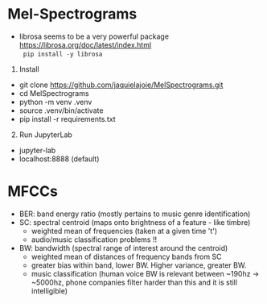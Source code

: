 # Mel-Spectrograms

- librosa seems to be a very powerful package  
<a href="https://librosa.org/doc/latest/index.html"> https://librosa.org/doc/latest/index.html </a>  
<code> pip install -y librosa </code>

1. Install
  - git clone https://github.com/jaquielajoie/MelSpectrograms.git
  - cd MelSpectrograms
  - python -m venv .venv
  - source .venv/bin/activate
  - pip install -r requirements.txt

2. Run JupyterLab
  - jupyter-lab
  - localhost:8888 (default)

# MFCCs
- BER: band energy ratio (mostly pertains to music genre identification)
- SC: spectral centroid (maps onto brightness of a feature - like timbre)
  - weighted mean of frequencies (taken at a given time 't')
  - audio/music classification problems !!
- BW: bandwidth (spectral range of interest around the centroid)
  - weighted mean of distances of frequency bands from SC
  - greater bias within band, lower BW. Higher variance, greater BW.
  - music classification (human voice BW is relevant between ~190hz -> ~5000hz, phone companies filter harder than this and it is still intelligible)
